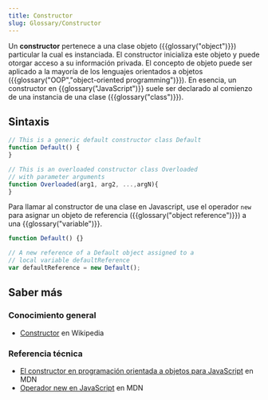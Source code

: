```yaml
---
title: Constructor
slug: Glossary/Constructor
---
```


Un **constructor** pertenece a una clase objeto ({{glossary("object")}}) particular la cual es instanciada. El constructor inicializa este objeto y puede otorgar acceso a su información privada. El concepto de objeto puede ser aplicado a la mayoría de los lenguajes orientados a objetos ({{glossary("OOP","object-oriented programming")}}). En esencia, un constructor en {{glossary("JavaScript")}} suele ser declarado al comienzo de una instancia de una clase ({{glossary("class")}}).

## Sintaxis

```js
// This is a generic default constructor class Default
function Default() {
}

// This is an overloaded constructor class Overloaded
// with parameter arguments
function Overloaded(arg1, arg2, ...,argN){
}
```

Para llamar al constructor de una clase en Javascript, use el operador `new` para asignar un objeto de referencia ({{glossary("object reference")}}) a una {{glossary("variable")}}.

```js
function Default() {}

// A new reference of a Default object assigned to a
// local variable defaultReference
var defaultReference = new Default();
```

## Saber más

### Conocimiento general

- [Constructor](<https://es.wikipedia.org/wiki/Constructor_(inform%C3%A1tica)>) en Wikipedia

### Referencia técnica

- [El constructor en programación orientada a objetos para JavaScript](/es/docs/Learn_web_development/Extensions/Advanced_JavaScript_objects#the_constructor) en MDN
- [Operador new en JavaScript](/es/docs/Web/JavaScript/Reference/Operators/new) en MDN
